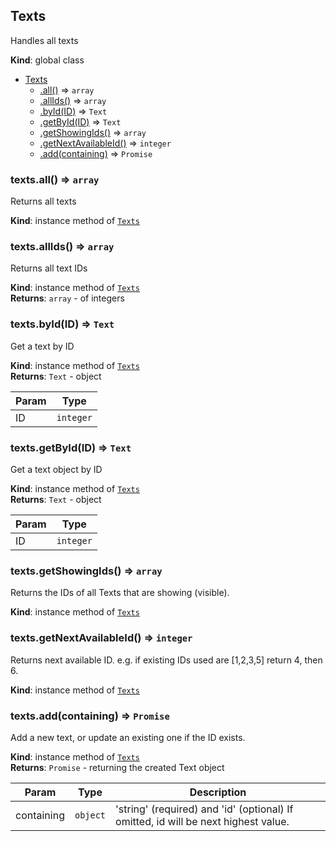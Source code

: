 <a name="Texts"></a>

## Texts
Handles all texts

**Kind**: global class  

* [Texts](#Texts)
    * [.all()](#Texts+all) ⇒ <code>array</code>
    * [.allIds()](#Texts+allIds) ⇒ <code>array</code>
    * [.byId(ID)](#Texts+byId) ⇒ <code>Text</code>
    * [.getById(ID)](#Texts+getById) ⇒ <code>Text</code>
    * [.getShowingIds()](#Texts+getShowingIds) ⇒ <code>array</code>
    * [.getNextAvailableId()](#Texts+getNextAvailableId) ⇒ <code>integer</code>
    * [.add(containing)](#Texts+add) ⇒ <code>Promise</code>

<a name="Texts+all"></a>

### texts.all() ⇒ <code>array</code>
Returns all texts

**Kind**: instance method of <code>[Texts](#Texts)</code>  
<a name="Texts+allIds"></a>

### texts.allIds() ⇒ <code>array</code>
Returns all text IDs

**Kind**: instance method of <code>[Texts](#Texts)</code>  
**Returns**: <code>array</code> - of integers  
<a name="Texts+byId"></a>

### texts.byId(ID) ⇒ <code>Text</code>
Get a text by ID

**Kind**: instance method of <code>[Texts](#Texts)</code>  
**Returns**: <code>Text</code> - object  

| Param | Type |
| --- | --- |
| ID | <code>integer</code> | 

<a name="Texts+getById"></a>

### texts.getById(ID) ⇒ <code>Text</code>
Get a text object by ID

**Kind**: instance method of <code>[Texts](#Texts)</code>  
**Returns**: <code>Text</code> - object  

| Param | Type |
| --- | --- |
| ID | <code>integer</code> | 

<a name="Texts+getShowingIds"></a>

### texts.getShowingIds() ⇒ <code>array</code>
Returns the IDs of all Texts that are showing (visible).

**Kind**: instance method of <code>[Texts](#Texts)</code>  
<a name="Texts+getNextAvailableId"></a>

### texts.getNextAvailableId() ⇒ <code>integer</code>
Returns next available ID.
e.g. if existing IDs used are [1,2,3,5] return 4, then 6.

**Kind**: instance method of <code>[Texts](#Texts)</code>  
<a name="Texts+add"></a>

### texts.add(containing) ⇒ <code>Promise</code>
Add a new text, or update an existing one if the ID exists.

**Kind**: instance method of <code>[Texts](#Texts)</code>  
**Returns**: <code>Promise</code> - returning the created Text object  

| Param | Type | Description |
| --- | --- | --- |
| containing | <code>object</code> | 'string' (required) and 'id' (optional) If omitted, id will be next highest value. |

